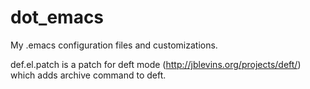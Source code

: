 dot_emacs
=========

My .emacs configuration files and customizations.

def.el.patch is a patch for deft mode (http://jblevins.org/projects/deft/) which adds archive command to deft.
